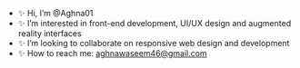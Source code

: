 - ✨ Hi, I’m @Aghna01
- ✨ I’m interested in front-end development, UI/UX design and augmented reality interfaces
- ✨ I’m looking to collaborate on responsive web design and development
- ✨ How to reach me: aghnawaseem46@gmail.com

<!---
Aghna01/Aghna01 is a special repository because its `README.md` (this file) appears on your GitHub profile.
You can click the Preview link to take a look at your changes.
--->
